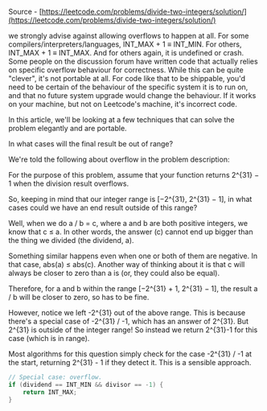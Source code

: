 Source - [https://leetcode.com/problems/divide-two-integers/solution/](https://leetcode.com/problems/divide-two-integers/solution/)


we strongly advise against allowing overflows to happen at all. For some compilers/interpreters/languages, INT_MAX + 1 ≡ INT_MIN. For others, INT_MAX + 1 ≡ INT_MAX. And for others again, it is undefined or crash. Some people on the discussion forum have written code that actually relies on specific overflow behaviour for correctness. While this can be quite "clever", it's not portable at all. For code like that to be shippable, you'd need to be certain of the behaviour of the specific system it is to run on, and that no future system upgrade would change the behaviour. If it works on your machine, but not on Leetcode's machine, it's incorrect code.

In this article, we'll be looking at a few techniques that can solve the problem elegantly and are portable.

In what cases will the final result be out of range?

We're told the following about overflow in the problem description:

For the purpose of this problem, assume that your function returns 2^{31} − 1 when the division result overflows.

So, keeping in mind that our integer range is [−2^{31}, 2^{31} − 1], in what cases could we have an end result outside of this range?

Well, when we do a / b = c, where a and b are both positive integers, we know that c ≤ a. In other words, the answer (c) cannot end up bigger than the thing we divided (the dividend, a).

Something similar happens even when one or both of them are negative. In that case, abs(a) ≤ abs(c). Another way of thinking about it is that c will always be closer to zero than a is (or, they could also be equal).

Therefore, for a and b within the range [−2^{31} + 1, 2^{31} − 1], the result a / b will be closer to zero, so has to be fine.

However, notice we left -2^{31} out of the above range. This is because there's a special case of -2^{31} / -1, which has an answer of 2^{31}. But 2^{31} is outside of the integer range! So instead we return 2^{31}-1 for this case (which is in range).

Most algorithms for this question simply check for the case -2^{31} / -1 at the start, returning 2^{31} - 1 if they detect it. This is a sensible approach.

```cpp
// Special case: overflow.
if (dividend == INT_MIN && divisor == -1) {
    return INT_MAX;
}
```
